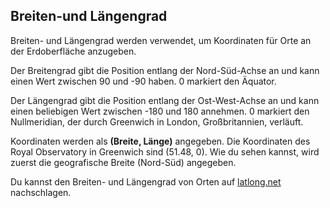 ## Breiten-und Längengrad

Breiten- und Längengrad werden verwendet, um Koordinaten für Orte an der Erdoberfläche anzugeben.

Der Breitengrad gibt die Position entlang der Nord-Süd-Achse an und kann einen Wert zwischen 90 und -90 haben. 0 markiert den Äquator.

Der Längengrad gibt die Position entlang der Ost-West-Achse an und kann einen beliebigen Wert zwischen -180 und 180 annehmen. 0 markiert den Nullmeridian, der durch Greenwich in London, Großbritannien, verläuft.

Koordinaten werden als **(Breite, Länge)** angegeben. Die Koordinaten des Royal Observatory in Greenwich sind (51.48, 0). Wie du sehen kannst, wird zuerst die geografische Breite (Nord-Süd) angegeben.

Du kannst den Breiten- und Längengrad von Orten auf [latlong.net](http://www.latlong.net/) nachschlagen.